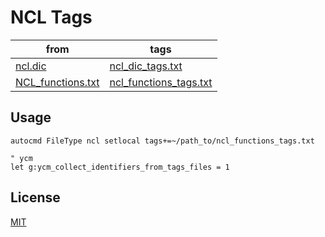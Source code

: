 # NCL Tags

|from|tags|
|---|---|
|[ncl.dic](http://www.ncl.ucar.edu/Applications/Files/ncl.dic)|[ncl_dic_tags.txt](./ncl_dic_tags.txt)|
|[NCL_functions.txt](https://github.com/aaronspring/ncl_lazy_vim/blob/master/.vim/NCL_functions.txt)|[ncl_functions_tags.txt](./ncl_functions_tags.txt)|

## Usage

```viml
autocmd FileType ncl setlocal tags+=~/path_to/ncl_functions_tags.txt

" ycm
let g:ycm_collect_identifiers_from_tags_files = 1
```

## License

[MIT](./LICENSE)
